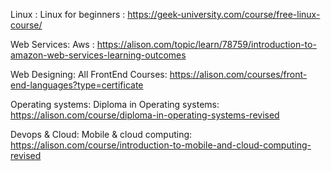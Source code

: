 Linux : Linux for beginners : https://geek-university.com/course/free-linux-course/

Web Services: Aws : https://alison.com/topic/learn/78759/introduction-to-amazon-web-services-learning-outcomes

Web Designing: All FrontEnd Courses: https://alison.com/courses/front-end-languages?type=certificate 

Operating systems: Diploma in Operating systems: https://alison.com/course/diploma-in-operating-systems-revised

Devops & Cloud: Mobile & cloud computing: https://alison.com/course/introduction-to-mobile-and-cloud-computing-revised
